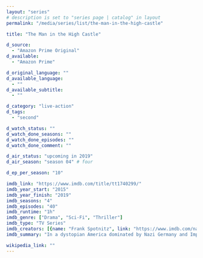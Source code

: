 ```yaml
---
layout: "series"
# description is set to "series page | catalog" in layout
permalink: "/media/series/list/the-man-in-the-high-castle"

title: "The Man in the High Castle"

d_source:
  - "Amazon Prime Original"
d_available:
  - "Amazon Prime"

d_original_language: ""
d_available_language:
  - ""
d_available_subtitle:
  - ""

d_category: "live-action"
d_tags:
  - "second"

d_watch_status: ""
d_watch_done_seasons: ""
d_watch_done_episodes: ""
d_watch_done_comment: ""

d_air_status: "upcoming in 2019"
d_air_season: "season 04" # four

d_ep_per_season: "10"

imdb_link: "https://www.imdb.com/title/tt1740299/"
imdb_year_start: "2015"
imdb_year_finish: "2019"
imdb_seasons: "4"
imdb_episodes: "40"
imdb_runtime: "1h"
imdb_genre: ["Drama", "Sci-Fi", "Thriller"]
imdb_type: "TV Series"
imdb_creators: [{name: "Frank Spotnitz", link: "https://www.imdb.com/name/nm0819487/"}]
imdb_summary: "In a dystopian America dominated by Nazi Germany and Imperial Japan, a young woman discovers a mysterious film that may hold the key to toppling the totalitarian regimes."

wikipedia_link: ""
---
```

